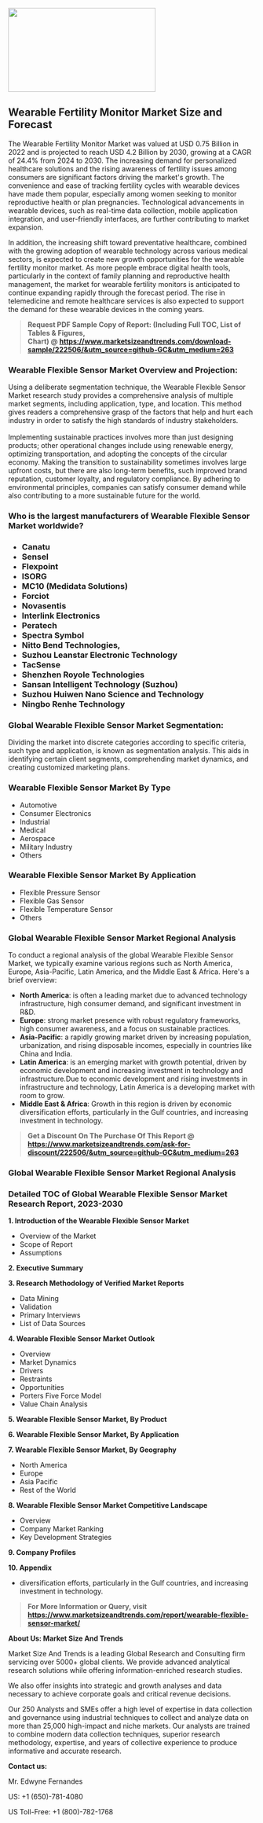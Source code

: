 <p><img class="alignnone size-medium wp-image-20088" src="https://ffe5etoiles.com/wp-content/uploads/2024/12/MST1-300x171.png" alt="" width="300" height="171" /></p><h2>Wearable Fertility Monitor Market Size and Forecast</h2><p>The Wearable Fertility Monitor Market was valued at USD 0.75 Billion in 2022 and is projected to reach USD 4.2 Billion by 2030, growing at a CAGR of 24.4% from 2024 to 2030. The increasing demand for personalized healthcare solutions and the rising awareness of fertility issues among consumers are significant factors driving the market's growth. The convenience and ease of tracking fertility cycles with wearable devices have made them popular, especially among women seeking to monitor reproductive health or plan pregnancies. Technological advancements in wearable devices, such as real-time data collection, mobile application integration, and user-friendly interfaces, are further contributing to market expansion.</p><p>In addition, the increasing shift toward preventative healthcare, combined with the growing adoption of wearable technology across various medical sectors, is expected to create new growth opportunities for the wearable fertility monitor market. As more people embrace digital health tools, particularly in the context of family planning and reproductive health management, the market for wearable fertility monitors is anticipated to continue expanding rapidly through the forecast period. The rise in telemedicine and remote healthcare services is also expected to support the demand for these wearable devices in the coming years.</p></p><blockquote id="" class=""><strong>Request PDF Sample Copy of Report: (Including Full TOC, List of Tables &amp; Figures, Chart)&nbsp;@&nbsp;<strong><a href="https://www.marketsizeandtrends.com/download-sample/222506/&utm_source=github-GC&utm_medium=263" target="_blank">https://www.marketsizeandtrends.com/download-sample/222506/&utm_source=github-GC&utm_medium=263</a></strong></strong></blockquote><h3 id="" class="">Wearable Flexible Sensor Market&nbsp;Overview and Projection:</h3><p id="" class="">Using a deliberate segmentation technique, the Wearable Flexible Sensor Market research study provides a comprehensive analysis of multiple market segments, including application, type, and location. This method gives readers a comprehensive grasp of the factors that help and hurt each industry in order to satisfy the high standards of industry stakeholders. <br /> <br />Implementing sustainable practices involves more than just designing products; other operational changes include using renewable energy, optimizing transportation, and adopting the concepts of the circular economy. Making the transition to sustainability sometimes involves large upfront costs, but there are also long-term benefits, such improved brand reputation, customer loyalty, and regulatory compliance. By adhering to environmental principles, companies can satisfy consumer demand while also contributing to a more sustainable future for the world.</p><h3 id="" class="">Who is the largest manufacturers of&nbsp;Wearable Flexible Sensor Market worldwide?</h3><h3 class=""><p><ul><li>Canatu </li><li> Sensel </li><li> Flexpoint </li><li> ISORG </li><li> MC10 (Medidata Solutions) </li><li> Forciot </li><li> Novasentis </li><li> Interlink Electronics </li><li> Peratech </li><li> Spectra Symbol </li><li> Nitto Bend Technologies, </li><li> Suzhou Leanstar Electronic Technology </li><li> TacSense </li><li> Shenzhen Royole Technologies </li><li> Sansan Intelligent Technology (Suzhou) </li><li> Suzhou Huiwen Nano Science and Technology </li><li> Ningbo Renhe Technology</li></ul></p></h3><h3 id="" class="">Global&nbsp;Wearable Flexible Sensor Market Segmentation:</h3><p id="" class="">Dividing the market into discrete categories according to specific criteria, such type and application, is known as segmentation analysis. This aids in identifying certain client segments, comprehending market dynamics, and creating customized marketing plans.</p><h3 id="" class="">Wearable Flexible Sensor Market&nbsp;By Type</h3><p><p><ul><li>Automotive</li><li> Consumer Electronics</li><li> Industrial</li><li> Medical</li><li> Aerospace</li><li> Military Industry</li><li> Others</p></li></ul></p></p><h3 id="" class="">Wearable Flexible Sensor Market&nbsp;By Application</h3><p class=""><p><ul><li>Flexible Pressure Sensor</li><li> Flexible Gas Sensor</li><li> Flexible Temperature Sensor</li><li> Others</li></ul></p></p><h3 id="" class="">Global Wearable Flexible Sensor Market Regional Analysis</h3><p id="" class="">To conduct a regional analysis of the global Wearable Flexible Sensor Market, we typically examine various regions such as North America, Europe, Asia-Pacific, Latin America, and the Middle East &amp; Africa. Here's a brief overview:</p><ul><li><strong>North America</strong>: is often a leading market due to advanced technology infrastructure, high consumer demand, and significant investment in R&amp;D.</li><li><strong>Europe</strong>: strong market presence with robust regulatory frameworks, high consumer awareness, and a focus on sustainable practices.</li><li><strong>Asia-Pacific</strong>: a rapidly growing market driven by increasing population, urbanization, and rising disposable incomes, especially in countries like China and India.</li><li><strong>Latin America</strong>: is an emerging market with growth potential, driven by economic development and increasing investment in technology and infrastructure.Due to economic development and rising investments in infrastructure and technology, Latin America is a developing market with room to grow.</li><li><strong>Middle East &amp; Africa</strong>: Growth in this region is driven by economic diversification efforts, particularly in the Gulf countries, and increasing investment in technology.</li></ul><blockquote id="" class=""><strong>Get a Discount On The Purchase Of This Report @ <strong><a href="https://www.marketsizeandtrends.com/ask-for-discount/222506/&utm_source=github-GC&utm_medium=263" target="_blank">https://www.marketsizeandtrends.com/ask-for-discount/222506/&utm_source=github-GC&utm_medium=263</a></strong></strong></blockquote><h3 id="" class="">Global Wearable Flexible Sensor Market Regional Analysis</h3><h3 id="" class="">Detailed TOC of Global Wearable Flexible Sensor Market Research Report, 2023-2030</h3><p id="" class=""><strong>1. Introduction of the Wearable Flexible Sensor Market</strong></p><ul><li>Overview of the Market</li><li>Scope of Report</li><li>Assumptions</li></ul><p id="" class=""><strong>2. Executive Summary</strong></p><p id="" class=""><strong>3. Research Methodology of Verified Market Reports</strong></p><ul><li>Data Mining</li><li>Validation</li><li>Primary Interviews</li><li>List of Data Sources</li></ul><p id="" class=""><strong>4. Wearable Flexible Sensor Market Outlook</strong></p><ul><li>Overview</li><li>Market Dynamics</li><li>Drivers</li><li>Restraints</li><li>Opportunities</li><li>Porters Five Force Model</li><li>Value Chain Analysis</li></ul><p id="" class=""><strong>5. Wearable Flexible Sensor Market, By Product</strong></p><p id="" class=""><strong>6. Wearable Flexible Sensor Market, By Application</strong></p><p id="" class=""><strong>7. Wearable Flexible Sensor Market, By Geography</strong></p><ul><li>North America</li><li>Europe</li><li>Asia Pacific</li><li>Rest of the World</li></ul><p id="" class=""><strong>8. Wearable Flexible Sensor Market Competitive Landscape</strong></p><ul><li>Overview</li><li>Company Market Ranking</li><li>Key Development Strategies</li></ul><p id="" class=""><strong>9. Company Profiles</strong></p><p id="" class=""><strong>10. Appendix</strong></p><ul><li>diversification efforts, particularly in the Gulf countries, and increasing investment in technology.</li></ul><blockquote id="" class=""><strong>For More Information or Query, visit <strong><strong><a href="https://www.marketsizeandtrends.com/report/wearable-flexible-sensor-market/" target="_blank">https://www.marketsizeandtrends.com/report/wearable-flexible-sensor-market/</a></strong></strong></strong></blockquote><p id="" class=""><strong>About Us: Market Size And Trends</strong></p><p id="" class="">Market Size And Trends is a leading Global Research and Consulting firm servicing over 5000+ global clients. We provide advanced analytical research solutions while offering information-enriched research studies.</p><p id="" class="">We also offer insights into strategic and growth analyses and data necessary to achieve corporate goals and critical revenue decisions.</p><p id="" class="">Our 250 Analysts and SMEs offer a high level of expertise in data collection and governance using industrial techniques to collect and analyze data on more than 25,000 high-impact and niche markets. Our analysts are trained to combine modern data collection techniques, superior research methodology, expertise, and years of collective experience to produce informative and accurate research.</p><p id="" class=""><strong>Contact us:</strong></p><p id="" class="">Mr. Edwyne Fernandes</p><p id="" class="">US: +1 (650)-781-4080</p><p id="" class="">US Toll-Free: +1 (800)-782-1768</p>

